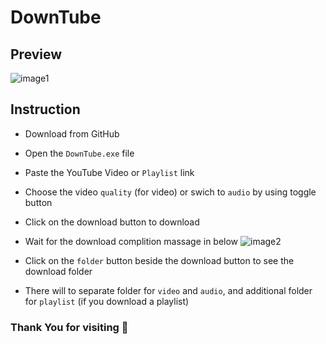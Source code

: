 # DownTube
## Preview
![image1](https://github.com/nilanjan-debnath/DownTube/assets/91799113/4041937b-db02-43d2-8c15-ec21a17af7ad)

## Instruction
- Download from GitHub
- Open the `DownTube.exe` file
- Paste the YouTube Video or `Playlist` link
- Choose the video `quality` (for video) or swich to `audio` by using toggle button
- Click on the download button to download
- Wait for the download complition massage in below
![image2](https://github.com/nilanjan-debnath/DownTube/assets/91799113/0867e050-f3c3-452d-befe-904de29c7451)

- Click on the `folder` button beside the download button to see the download folder
- There will to separate folder for `video` and `audio`, and additional folder for `playlist` (if you download a playlist)

### Thank You for visiting 🤗
